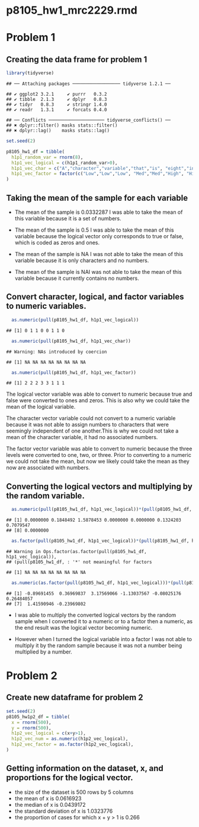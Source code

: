 p8105\_hw1\_mrc2229.rmd
================

# Problem 1

## Creating the data frame for problem 1

``` r
library(tidyverse)
```

    ## ── Attaching packages ────────────────── tidyverse 1.2.1 ──

    ## ✔ ggplot2 3.2.1     ✔ purrr   0.3.2
    ## ✔ tibble  2.1.3     ✔ dplyr   0.8.3
    ## ✔ tidyr   0.8.3     ✔ stringr 1.4.0
    ## ✔ readr   1.3.1     ✔ forcats 0.4.0

    ## ── Conflicts ───────────────────── tidyverse_conflicts() ──
    ## ✖ dplyr::filter() masks stats::filter()
    ## ✖ dplyr::lag()    masks stats::lag()

``` r
set.seed(2)

p8105_hw1_df = tibble(
  h1p1_random_var = rnorm(8),
  h1p1_vec_logical = c(h1p1_random_var>0),
  h1p1_vec_char = c("A","character","variable","that","is", "eight","in", "length"),
  h1p1_vec_factor = factor(c("Low","Low","Low", "Med","Med","High", "High","High"))
)
```

## Taking the mean of the sample for each variable

  - The mean of the sample is 0.0332287 I was able to take the mean of
    this variable because it is a set of numbers.

  - The mean of the sample is 0.5 I was able to take the mean of this
    variable because the logical vector only corresponds to true or
    false, which is coded as zeros and ones.

  - The mean of the sample is NA I was not able to take the mean of this
    variable because it is only characters and no numbers.

  - The mean of the sample is NAI was not able to take the mean of this
    variable because it currently contains no
numbers.

## Convert character, logical, and factor variables to numeric variables.

``` r
  as.numeric(pull(p8105_hw1_df, h1p1_vec_logical))
```

    ## [1] 0 1 1 0 0 1 1 0

``` r
  as.numeric(pull(p8105_hw1_df, h1p1_vec_char)) 
```

    ## Warning: NAs introduced by coercion

    ## [1] NA NA NA NA NA NA NA NA

``` r
  as.numeric(pull(p8105_hw1_df, h1p1_vec_factor))
```

    ## [1] 2 2 2 3 3 1 1 1

The logical vector variable was able to convert to numeric because true
and false were converted to ones and zeros. This is also why we could
take the mean of the logical variable.

The character vector variable could not convert to a numeric variable
because it was not able to assign numbers to characters that were
seemingly independent of one another.This is why we could not take a
mean of the character variable, it had no associated numbers.

The factor vector variable was able to convert to numeric because the
three levels were converted to one, two, or three. Prior to converting
to a numeric we could not take the mean, but now we likely could take
the mean as they now are associated with
numbers.

## Converting the logical vectors and multiplying by the random variable.

``` r
  as.numeric(pull(p8105_hw1_df, h1p1_vec_logical))*(pull(p8105_hw1_df, h1p1_random_var))
```

    ## [1] 0.0000000 0.1848492 1.5878453 0.0000000 0.0000000 0.1324203 0.7079547
    ## [8] 0.0000000

``` r
  as.factor(pull(p8105_hw1_df, h1p1_vec_logical))*(pull(p8105_hw1_df, h1p1_random_var))
```

    ## Warning in Ops.factor(as.factor(pull(p8105_hw1_df, h1p1_vec_logical)),
    ## (pull(p8105_hw1_df, : '*' not meaningful for factors

    ## [1] NA NA NA NA NA NA NA NA

``` r
  as.numeric(as.factor(pull(p8105_hw1_df, h1p1_vec_logical)))*(pull(p8105_hw1_df, h1p1_random_var))
```

    ## [1] -0.89691455  0.36969837  3.17569066 -1.13037567 -0.08025176  0.26484057
    ## [7]  1.41590946 -0.23969802

  - I was able to multiply the converted logical vectors by the random
    sample when I converted it to a numeric or to a factor then a
    numeric, as the end result was the logical vector becoming numeric.

  - However when I turned the logical variable into a factor I was not
    able to multiply it by the random sample because it was not a number
    being multiplied by a number.

# Problem 2

## Create new dataframe for problem 2

``` r
set.seed(2)
p8105_hw1p2_df = tibble(
  x = rnorm(500),
  y = rnorm(500),
  h1p2_vec_logical = c(x+y>1),
  h1p2_vec_num = as.numeric(h1p2_vec_logical),
  h1p2_vec_factor = as.factor(h1p2_vec_logical),
)
```

## Getting information on the dataset, x, and proportions for the logical vector.

  - the size of the dataset is 500 rows by 5 columns
  - the mean of x is 0.0616923
  - the median of x is 0.0439172
  - the standard deviation of x is 1.0323776
  - the proportion of cases for which x + y \> 1 is 0.266

